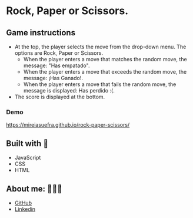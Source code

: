 # Rock, Paper or Scissors.

## Game instructions

- At the top, the player selects the move from the drop-down menu. The options are Rock, Paper or Scissors.
    - When the player enters a move that matches the random move, the message: "Has empatado".
    - When the player enters a move that exceeds the random move, the message: ¡Has Ganado!.
    - When the player enters a move that fails the random move, the message is displayed: Has perdido :(.
- The score is displayed at the bottom.

### Demo

 https://mireiasuefra.github.io/rock-paper-scissors/

## Built with 🚀

- JavaScript
- CSS
- HTML


## About me: 👩🏻‍💻

* [GitHub](https://github.com/mireiasuefra)
* [Linkedin](https://www.linkedin.com/in/mireia-s-0845661a4/)
